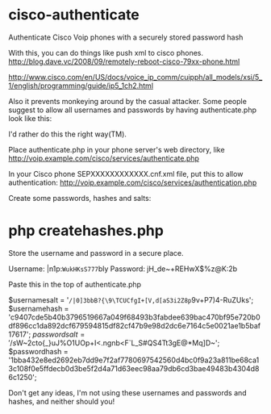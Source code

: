 cisco-authenticate
==================

Authenticate Cisco Voip phones with a securely stored password hash

With this, you can do things like push xml to cisco phones.
http://blog.dave.vc/2008/09/remotely-reboot-cisco-79xx-phone.html

http://www.cisco.com/en/US/docs/voice_ip_comm/cuipph/all_models/xsi/5_1/english/programming/guide/ip5_1ch2.html

Also it prevents monkeying around by the casual attacker. Some people suggest to allow all usernames and passwords by having authenticate.php look like this:
<?
php echo "AUTHORIZED";
?>

I'd rather do this the right way(TM).

Place authenticate.php in your phone server's web directory, like http://voip.example.com/cisco/services/authenticate.php

In your Cisco phone SEPXXXXXXXXXXXX.cnf.xml file, put this to allow authentication:
<authenticationURL>http://voip.example.com/cisco/services/authentication.php</authenticationURL>

Create some passwords, hashes and salts:
# php createhashes.php

Store the username and password in a secure place.

Username: |n1p:`WukHKsS777`bly
Password: jH_de~+REHwX$%z@K:2b

Paste this in the top of authenticate.php

$usernamesalt = '`/|0]3bbB?{\9\TCUCfgI+[V,d[aS3i2Z8p`9v+P7)4-RuZUks';
$usernamehash = 'c9407cde5b40b3796519667a049f68493b3fabdee639bac470bf95e720b0df896cc1da892dcf679594815df82cf47b9e98d2dc6e7164c5e0021ae1b5baf17617';
$passwordsalt = '/s$W~2cto{_}uJ%O1UOp+I<.ngnb<F`L_S#QS4Tt3gE@*Mq]D~';
$passwordhash = '1bba432e8ed2692eb7dd9e7f2af7780697542560d4bc0f9a23a811be68ca13c108f0e5ffdecb0d3be5f2d4a71d63eec98aa79db6cd3bae49483b4304d86c1250';

Don't get any ideas, I'm not using these usernames and passwords and hashes, and neither should you!